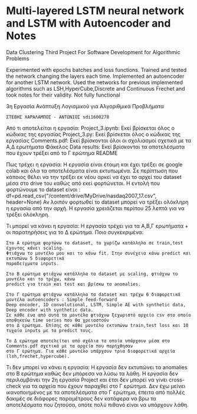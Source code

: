 # Multi-layered LSTM neural network and LSTM with Autoencoder and Notes

Data Clustering Third Project For Software Development for Algorithmic Problems

Experimented with epochs batches and loss functions.
Trained and tested the network changing the layers each time.
Implemented an autoencoder for another LSTM network.
Used the networks for previous implemented algorithms such as LSH,HyperCube,Discrete and Continuous Frechet and took notes for their validity.
Not fully functional









3η Εργασία Ανάπτυξη Λογισμικού για Αλγοριθμικά Προβλήματα 

	ΣΤΕΒΗΣ ΧΑΡΑΛΑΜΠΟΣ - ΑΝΤΩΝΙΟΣ sdi1600278
	
Από τι αποτελείται η εργασία:
	Project_3.ipynb:	Εκεί βρίσκεται όλος ο κώδικας της εργασίας
	Project_3.py:	Εκεί βρίσκεται όλος ο κώδικας της εργασίας
	Comments.pdf:		Εκεί βρίσκονται όλοι οι σχολιασμοί σχετικά με τα Α,Δ ερωτήματα
	Φάκελος Data results:	Εκεί βρίσκονται τα αποτελέσματα που έχουν τρέξει από το Γ ερώτημα
	README
	
Πως τρέχει η εργασία:
	Η εργασία είναι έτοιμη και έχει τρέξει σε google colab και όλα τα αποτελέσματα είναι εκτυπωμένα.
	Σε περίπτωση που κάποιος θέλει να την τρέξει εκ νέου αρκεί να έχει το αρχεί του dataset μέσα
	στο drive του καθώς από εκεί φορτώνεται.
	Η εντολή που φορτώνουμε το dataset είναι : df=pd.read_csv("/content/drive/MyDrive/nasdaq2007_17.csv", header=None)
	Αν λοιπόν φορτωθεί το dataset μπορεί να τρέξει ολόκληρη η εργασία από την αρχή. Η εργασία χρειάζεται
	περίπου 25 λεπτά για να τρέξει ολόκληρη.
	
Τι μπορεί να κάνει η εργασία:
	Η εργασία τρέχει για τα Α,Β,Γ ερωτήματα + οι παρατηρήσεις για το Δ ερώτημα. Ποιο συγκεκριμένα:
	
	Στο Α ερώτημα φορτώνω το dataset, το χωρίζω κατάλληλα σε train,test έχοντας κάνει scaling.
	Φτιάχνω το μοντέλο μου και το κάνω fit. Στην συνέχεια κάνω predict και εκτυπώνω 5 διαφορετικά
	παραδείγματα inputs.
	
	Στο Β ερώτημα φτιάχνω κατάλληλα τα dataset με scaling, φτιάχνω το μοντέλο και το τρέχω, κάνω
	predict για train και test και βρίσκω τα anomalies.
	
	Στο Γ ερώτημα φτιάχνω κατάλληλα τα dataset και τρέχω 6 διαφορετικά μοντέλα autoencoders : Simple feed-forward
	Deep encoder, 1D convolutional, LSTM, Simple AE with synthetic data, Deep encoder with synthetic data.
	Σε κάθε ένα από αυτά τα μοντέλα φτιάχνω ξεχωριστό αρχείο csv στο οποίο αποθηκεύω time series που θα χρειαστούν
	στο Δ ερώτημα. Επίσης σε κάθε μοντέλο εκτυπώνω train,test loss και 10 τυχαία inputs με τα predict τους.
	
	Το Δ ερώτημα αποτελείται από σχόλια τα οποία υπάρχουν μέσα στο Comments.pdf σχετικά με τα αρχεία που παρήχθησαν
	στο Γ ερώτημα. Για κάθε μοντέλο υπάρχουν τρια διαφορετικά αρχεία (lsh,frechet,hypercube).
	
Τι δεν μπορεί να κάνει η εργασία:
	Η εργασία δεν εκτυπώνει τα anomalies στο Β ερώτημα καθώς δεν μπόρεσα να λύσω τα λάθη.
	Η εργασία δεν περιλαμβάνει την 2η εργασία Project και έτσι δεν μπορεί να γίνει cross-check για 
	τα αρχεία που έχουν παραχθεί στο Γ ερώτημα.
	Δεν έχω μείνει ικανοποιημένος με τα αποτελέσματα στο Γ ερώτημα, έπειτα από πολλές δοκιμές σε 
	διάφορες παραμέτρους δεν κατάφερα να βρω τα αποτελέσματα που ζητούσα, οπότε πολύ πιθανό είναι
	να υπάρχουν λάθη.

